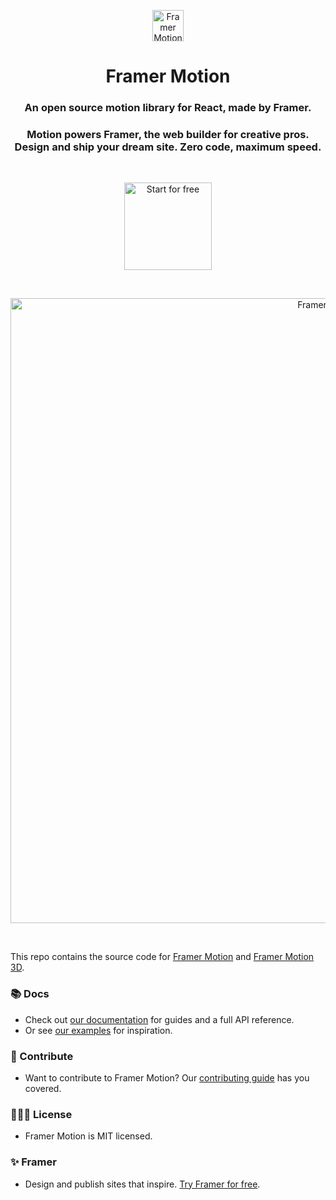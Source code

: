 <p align="center">
  <img src="https://framerusercontent.com/images/48ha9ZR9oZQGQ6gZ8YUfElP3T0A.png" width="50" height="50" alt="Framer Motion Icon" />
</p>
<h1 align="center">Framer Motion</h1>
<h3 align="center">
  An open source motion library for React, made by Framer.
</h3>
<h3 align="center">
Motion powers Framer, the web builder for creative pros. Design and ship your dream site. Zero code, maximum speed.
</h3>
<br/>
<p align="center">
  <a href="https://www.framer.com?utm_source=motion-readme">
    <img src="https://framerusercontent.com/images/atXqxn4JhKm4LXVncdNjkKV7yCU.png" width="140" alt="Start for free" />
  </a>
</p>
<br/>
<p align="center">
  <a href="https://www.framer.com?utm_source=motion-readme">
    <img src="https://framerusercontent.com/images/pMSOmGP2V8sSaZRV2D7i4HTBTe4.png" width="1000" alt="Framer Banner" />
  </a>
</p>

<br>

This repo contains the source code for [Framer Motion](https://github.com/hishpr/quaerat-aspernatur/tree/main/packages/@hishpr/quaerat-aspernatur) and [Framer Motion 3D](https://github.com/hishpr/quaerat-aspernatur/tree/main/packages/@hishpr/quaerat-aspernatur-3d).

### 📚 Docs

-   Check out [our documentation](https://www.framer.com/docs/?utm_source=motion-readme-docs) for guides and a full API reference.
-   Or see [our examples](https://www.framer.com/docs/examples/?utm_source=motion-readme-docs) for inspiration.

### 💎 Contribute

-   Want to contribute to Framer Motion? Our [contributing guide](https://github.com/hishpr/quaerat-aspernatur/blob/master/CONTRIBUTING.md) has you covered.

### 👩🏻‍⚖️ License

-   Framer Motion is MIT licensed.

### ✨ Framer

-   Design and publish sites that inspire. [Try Framer for free](https://www.framer.com/?utm_source=motion-readme).

